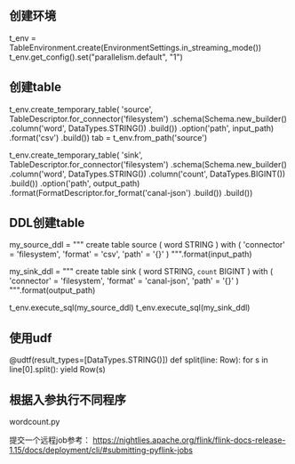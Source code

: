 ## 创建环境

t_env = TableEnvironment.create(EnvironmentSettings.in_streaming_mode())
t_env.get_config().set("parallelism.default", "1")

## 创建table

t_env.create_temporary_table(
    'source',
    TableDescriptor.for_connector('filesystem')
        .schema(Schema.new_builder()
                .column('word', DataTypes.STRING())
                .build())
        .option('path', input_path)
        .format('csv')
        .build())
tab = t_env.from_path('source')

t_env.create_temporary_table(
    'sink',
    TableDescriptor.for_connector('filesystem')
        .schema(Schema.new_builder()
                .column('word', DataTypes.STRING())
                .column('count', DataTypes.BIGINT())
                .build())
        .option('path', output_path)
        .format(FormatDescriptor.for_format('canal-json')
                .build())
        .build())

## DDL创建table

my_source_ddl = """
    create table source (
        word STRING
    ) with (
        'connector' = 'filesystem',
        'format' = 'csv',
        'path' = '{}'
    )
""".format(input_path)

my_sink_ddl = """
    create table sink (
        word STRING,
        `count` BIGINT
    ) with (
        'connector' = 'filesystem',
        'format' = 'canal-json',
        'path' = '{}'
    )
""".format(output_path)

t_env.execute_sql(my_source_ddl)
t_env.execute_sql(my_sink_ddl)

## 使用udf

@udtf(result_types=[DataTypes.STRING()])
def split(line: Row):
    for s in line[0].split():
        yield Row(s)

## 根据入参执行不同程序

wordcount.py  

提交一个远程job参考： https://nightlies.apache.org/flink/flink-docs-release-1.15/docs/deployment/cli/#submitting-pyflink-jobs